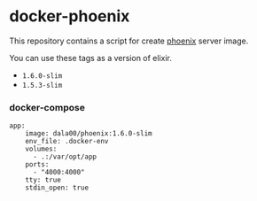 # docker-phoenix

This repository contains a script for create [phoenix](http://www.phoenixframework.org/) server image.

You can use these tags as a version of elixir.

- `1.6.0-slim`
- `1.5.3-slim`

### docker-compose

```
app:
    image: dala00/phoenix:1.6.0-slim
    env_file: .docker-env
    volumes:
      - .:/var/opt/app
    ports:
      - "4000:4000"
    tty: true
    stdin_open: true
```